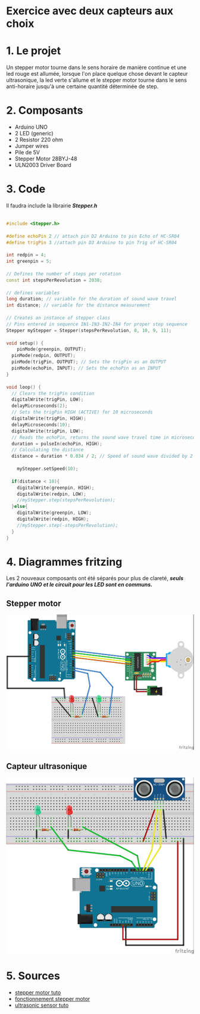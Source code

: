 # Exercice avec deux capteurs aux choix

# 1. Le projet

Un stepper motor tourne dans le sens horaire de manière continue et une led rouge est allumée, lorsque l'on place quelque chose devant le capteur ultrasonique, la led verte s'allume et le stepper motor tourne dans le sens anti-horaire jusqu'à une certaine quantité déterminée de step.

# 2. Composants

- Arduino UNO
- 2 LED (generic) 
- 2 Resistor 220 ohm
- Jumper wires
- Pile de 5V
- Stepper Motor 28BYJ-48
- ULN2003 Driver Board

# 3. Code

Il faudra include la librairie ***Stepper.h***

```cpp

#include <Stepper.h>

#define echoPin 2 // attach pin D2 Arduino to pin Echo of HC-SR04
#define trigPin 3 //attach pin D3 Arduino to pin Trig of HC-SR04

int redpin = 4;
int greenpin = 5;

// Defines the number of steps per rotation
const int stepsPerRevolution = 2038;

// defines variables
long duration; // variable for the duration of sound wave travel
int distance; // variable for the distance measurement

// Creates an instance of stepper class
// Pins entered in sequence IN1-IN3-IN2-IN4 for proper step sequence
Stepper myStepper = Stepper(stepsPerRevolution, 8, 10, 9, 11);

void setup() {
	pinMode(greenpin, OUTPUT);
  pinMode(redpin, OUTPUT);
  pinMode(trigPin, OUTPUT); // Sets the trigPin as an OUTPUT
  pinMode(echoPin, INPUT); // Sets the echoPin as an INPUT
}

void loop() {
  // Clears the trigPin condition
  digitalWrite(trigPin, LOW);
  delayMicroseconds(2);
  // Sets the trigPin HIGH (ACTIVE) for 10 microseconds
  digitalWrite(trigPin, HIGH);
  delayMicroseconds(10);
  digitalWrite(trigPin, LOW);
  // Reads the echoPin, returns the sound wave travel time in microseconds
  duration = pulseIn(echoPin, HIGH);
  // Calculating the distance
  distance = duration * 0.034 / 2; // Speed of sound wave divided by 2 (go and back)

	myStepper.setSpeed(10);
  
  if(distance < 10){
    digitalWrite(greenpin, HIGH);
    digitalWrite(redpin, LOW);
    //myStepper.step(stepsPerRevolution);
  }else{
    digitalWrite(greenpin, LOW);
    digitalWrite(redpin, HIGH);
    //myStepper.step(-stepsPerRevolution);
  }
}
```

# 4. Diagrammes fritzing

Les 2 nouveaux composants ont été séparés pour plus de clareté, ***seuls l'arduino UNO et le circuit pour les LED sont en communs.***

## Stepper motor
![alt text](https://github.com/cegepmatane/2022-capteur-au-choix-GitGudShu/blob/main/stepper.jpg)

## Capteur ultrasonique
![alt text](https://github.com/cegepmatane/2022-capteur-au-choix-GitGudShu/blob/main/ultrasonic.jpg)

# 5. Sources

- [stepper motor tuto](https://lastminuteengineers.com/28byj48-stepper-motor-arduino-tutorial/)
- [fonctionnement stepper motor](https://www.youtube.com/watch?v=avrdDZD7qEQ&ab_channel=NikodemBartnik)
- [ultrasonic sensor tuto](https://create.arduino.cc/projecthub/abdularbi17/ultrasonic-sensor-hc-sr04-with-arduino-tutorial-327ff6)
